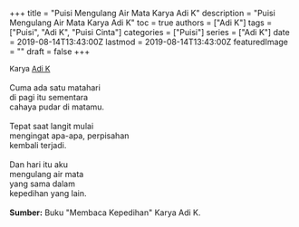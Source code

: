+++
title = "Puisi Mengulang Air Mata Karya Adi K"
description = "Puisi Mengulang Air Mata Karya Adi K"
toc = true
authors = ["Adi K"]
tags = ["Puisi", "Adi K", "Puisi Cinta"]
categories = ["Puisi"]
series = ["Adi K"]
date = 2019-08-14T13:43:00Z
lastmod = 2019-08-14T13:43:00Z
featuredImage = ""
draft = false
+++

<div style="text-align: justify;">
<div style="font-size: small;">Karya <a href="/authors/adi-k/" target="_blank">Adi K</a></div><br />
Cuma ada satu matahari<br />di pagi itu sementara<br />cahaya pudar di matamu.<br /><br />Tepat saat langit mulai<br />mengingat apa-apa, perpisahan<br />kembali terjadi.<br /><br />Dan hari itu aku<br />mengulang air mata<br />yang sama dalam<br />kepedihan yang lain.</i></div></div><br /><b>Sumber:</b> Buku "Membaca Kepedihan" Karya Adi K.</div>
